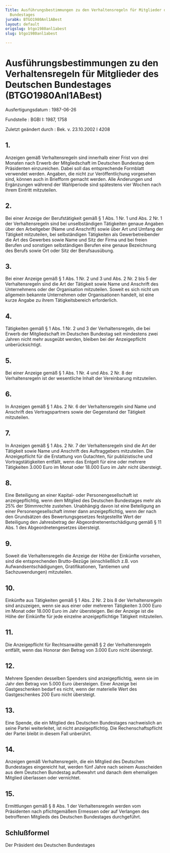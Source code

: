 ```yaml
---
Title: Ausführungsbestimmungen zu den Verhaltensregeln für Mitglieder des Deutschen
  Bundestages
jurabk: BTGO1980Anl1ABest
layout: default
origslug: btgo1980anl1abest
slug: btgo1980anl1abest

---
```


# Ausführungsbestimmungen zu den Verhaltensregeln für Mitglieder des Deutschen Bundestages (BTGO1980Anl1ABest)

Ausfertigungsdatum
:   1987-06-26

Fundstelle
:   BGBl I: 1987, 1758

Zuletzt geändert durch
:   Bek. v. 23.10.2002 I 4208


## 1.

Anzeigen gemäß Verhaltensregeln sind innerhalb einer Frist von drei Monaten nach Erwerb der Mitgliedschaft im Deutschen Bundestag dem Präsidenten einzureichen. Dabei soll das entsprechende Formblatt verwendet werden. Angaben, die nicht zur Veröffentlichung vorgesehen sind, können auch in Briefform gemacht werden.
Alle Änderungen und Ergänzungen während der Wahlperiode sind spätestens vier Wochen nach ihrem Eintritt mitzuteilen.


## 2.

Bei einer Anzeige der Berufstätigkeit gemäß § 1 Abs. 1 Nr. 1 und Abs. 2 Nr. 1 der Verhaltensregeln sind bei unselbständigen Tätigkeiten genaue Angaben über den Arbeitgeber (Name und Anschrift) sowie über Art und Umfang der Tätigkeit mitzuteilen, bei selbständigen Tätigkeiten als Gewerbetreibender die Art des Gewerbes sowie Name und Sitz der Firma und bei freien Berufen und sonstigen selbständigen Berufen eine genaue Bezeichnung des Berufs sowie Ort oder Sitz der Berufsausübung.


## 3.

Bei einer Anzeige gemäß § 1 Abs. 1 Nr. 2 und 3 und Abs. 2 Nr. 2 bis 5 der Verhaltensregeln sind die Art der Tätigkeit sowie Name und Anschrift des Unternehmens oder der Organisation mitzuteilen. Soweit es sich nicht um allgemein bekannte Unternehmen oder Organisationen handelt, ist eine kurze Angabe zu ihrem Tätigkeitsbereich erforderlich.


## 4.

Tätigkeiten gemäß § 1 Abs. 1 Nr. 2 und 3 der Verhaltensregeln, die bei Erwerb der Mitgliedschaft im Deutschen Bundestag seit mindestens zwei Jahren nicht mehr ausgeübt werden, bleiben bei der Anzeigepflicht unberücksichtigt.


## 5.

Bei einer Anzeige gemäß § 1 Abs. 1 Nr. 4 und Abs. 2 Nr. 8 der Verhaltensregeln ist der wesentliche Inhalt der Vereinbarung mitzuteilen.


## 6.

In Anzeigen gemäß § 1 Abs. 2 Nr. 6 der Verhaltensregeln sind Name und Anschrift des Vertragspartners sowie der Gegenstand der Tätigkeit mitzuteilen.


## 7.

In Anzeigen gemäß § 1 Abs. 2 Nr. 7 der Verhaltensregeln sind die Art der Tätigkeit sowie Name und Anschrift des Auftraggebers mitzuteilen.
Die Anzeigepflicht für die Erstattung von Gutachten, für publizistische und Vortragstätigkeiten entfällt, wenn das Entgelt für eine oder mehrere Tätigkeiten 3.000 Euro im Monat oder 18.000 Euro im Jahr nicht übersteigt.


## 8.

Eine Beteiligung an einer Kapital- oder Personengesellschaft ist anzeigepflichtig, wenn dem Mitglied des Deutschen Bundestages mehr als 25% der Stimmrechte zustehen.
Unabhängig davon ist eine Beteiligung an einer Personengesellschaft immer dann anzeigepflichtig, wenn der nach den Grundsätzen des Bewertungsgesetzes festgestellte Wert der Beteiligung den Jahresbetrag der Abgeordnetenentschädigung gemäß § 11 Abs. 1 des Abgeordnetengesetzes übersteigt.


## 9.

Soweit die Verhaltensregeln die Anzeige der Höhe der Einkünfte vorsehen, sind die entsprechenden Brutto-Bezüge (einschließlich z.B. von Aufwandsentschädigungen, Gratifikationen, Tantiemen und Sachzuwendungen) mitzuteilen.


## 10.

Einkünfte aus Tätigkeiten gemäß § 1 Abs. 2 Nr. 2 bis 8 der Verhaltensregeln sind anzuzeigen, wenn sie aus einer oder mehreren Tätigkeiten 3.000 Euro im Monat oder 18.000 Euro im Jahr übersteigen. Bei der Anzeige ist die Höhe der Einkünfte für jede einzelne anzeigepflichtige Tätigkeit mitzuteilen.


## 11.

Die Anzeigepflicht für Rechtsanwälte gemäß § 2 der Verhaltensregeln entfällt, wenn das Honorar den Betrag von 3.000 Euro nicht übersteigt.


## 12.

Mehrere Spenden desselben Spenders sind anzeigepflichtig, wenn sie im Jahr den Betrag von 5.000 Euro übersteigen.
Einer Anzeige bei Gastgeschenken bedarf es nicht, wenn der materielle Wert des Gastgeschenkes 200 Euro nicht übersteigt.


## 13.

Eine Spende, die ein Mitglied des Deutschen Bundestages nachweislich an seine Partei weiterleitet, ist nicht anzeigepflichtig. Die Rechenschaftspflicht der Partei bleibt in diesem Fall unberührt.


## 14.

Anzeigen gemäß Verhaltensregeln, die ein Mitglied des Deutschen Bundestages eingereicht hat, werden fünf Jahre nach seinem Ausscheiden aus dem Deutschen Bundestag aufbewahrt und danach dem ehemaligen Mitglied überlassen oder vernichtet.


## 15.

Ermittlungen gemäß § 8 Abs. 1 der Verhaltensregeln werden vom Präsidenten nach pflichtgemäßem Ermessen oder auf Verlangen des betroffenen Mitglieds des Deutschen Bundestages durchgeführt.


## Schlußformel

Der Präsident des Deutschen Bundestages

